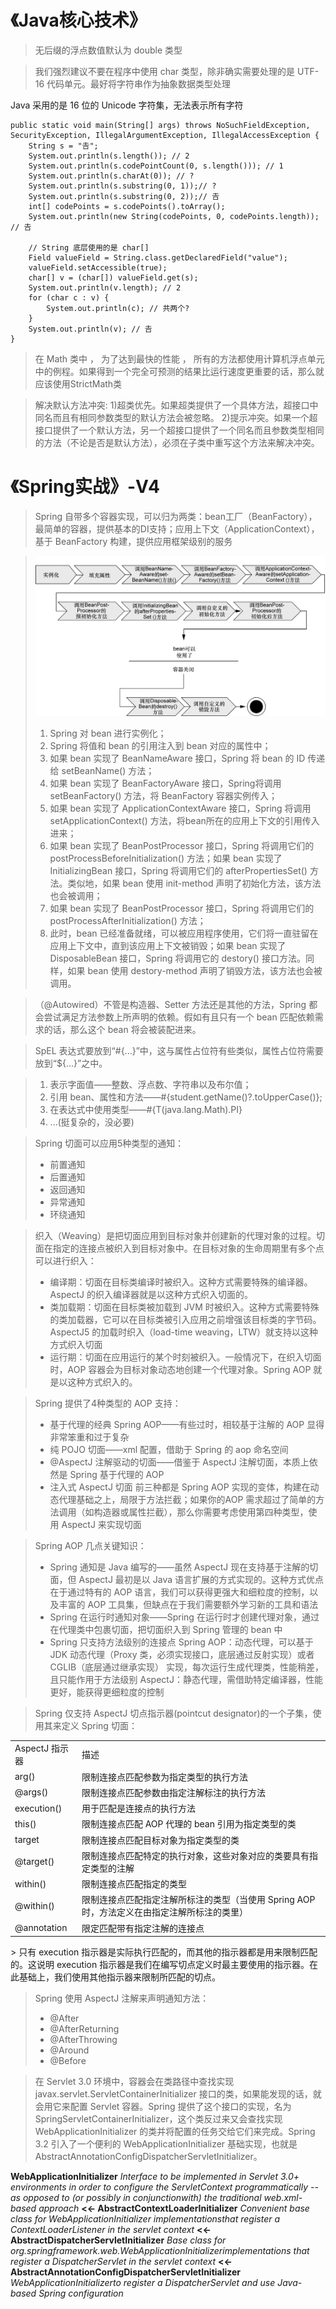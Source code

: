 # 《Java核心技术》

> 无后缀的浮点数值默认为 double 类型

> 我们强烈建议不要在程序中使用 char 类型，除非确实需要处理的是 UTF-16 代码单元。最好将字符串作为抽象数据类型处理

Java 采用的是 16 位的 Unicode 字符集，无法表示所有字符

```
public static void main(String[] args) throws NoSuchFieldException, SecurityException, IllegalArgumentException, IllegalAccessException {
	String s = "𠮷";
	System.out.println(s.length()); // 2
	System.out.println(s.codePointCount(0, s.length())); // 1
	System.out.println(s.charAt(0)); // ?
	System.out.println(s.substring(0, 1));// ?
	System.out.println(s.substring(0, 2));// 𠮷
	int[] codePoints = s.codePoints().toArray();
	System.out.println(new String(codePoints, 0, codePoints.length)); // 𠮷
	
	// String 底层使用的是 char[]
	Field valueField = String.class.getDeclaredField("value");
	valueField.setAccessible(true);
	char[] v = (char[]) valueField.get(s);
	System.out.println(v.length); // 2
	for (char c : v) {
		System.out.println(c); // 共两个?
	}
	System.out.println(v); // 𠮷
}
```

> 在 Math 类中 ， 为了达到最快的性能 ， 所有的方法都使用计算机浮点单元中的例程。如果得到一个完全可预测的结果比运行速度更重要的话，那么就应该使用StrictMath类

> 解决默认方法冲突:
> 1)超类优先。如果超类提供了一个具体方法，超接口中同名而且有相同参数类型的默认方法会被忽略。
> 2)提示冲突。如果一个超接口提供了一个默认方法，另一个超接口提供了一个同名而且参数类型相同的方法（不论是否是默认方法），必须在子类中重写这个方法来解决冲突。



# 《Spring实战》-V4

> Spring 自带多个容器实现，可以归为两类：bean工厂（BeanFactory），最简单的容器，提供基本的DI支持；应用上下文（ApplicationContext），基于 BeanFactory 构建，提供应用框架级别的服务

> ![bean生命周期](https://raw.githubusercontent.com/RobertHu0817/Markdown/master/pics/bean生命周期.png)
> 1. Spring 对 bean 进行实例化；
> 2. Spring 将值和 bean 的引用注入到 bean 对应的属性中；
> 3. 如果 bean 实现了 BeanNameAware 接口，Spring 将 bean 的 ID 传递给 setBeanName() 方法；
> 4. 如果 bean 实现了 BeanFactoryAware 接口，Spring将调用 setBeanFactory() 方法，将 BeanFactory 容器实例传入；
> 5. 如果 bean 实现了 ApplicationContextAware 接口，Spring 将调用 setApplicationContext() 方法，将bean所在的应用上下文的引用传入进来；
> 6. 如果 bean 实现了 BeanPostProcessor 接口，Spring 将调用它们的 postProcessBeforeInitialization() 方法；如果 bean 实现了 InitializingBean 接口，Spring 将调用它们的 afterPropertiesSet() 方法。类似地，如果 bean 使用 init-method 声明了初始化方法，该方法也会被调用；
> 7. 如果 bean 实现了 BeanPostProcessor 接口，Spring 将调用它们的 postProcessAfterInitialization() 方法；
> 8. 此时，bean 已经准备就绪，可以被应用程序使用，它们将一直驻留在应用上下文中，直到该应用上下文被销毁；如果 bean 实现了 DisposableBean 接口，Spring 将调用它的 destory() 接口方法。同样，如果 bean 使用 destory-method 声明了销毁方法，该方法也会被调用。

> （@Autowired）不管是构造器、Setter 方法还是其他的方法，Spring 都会尝试满足方法参数上所声明的依赖。假如有且只有一个 bean 匹配依赖需求的话，那么这个 bean 将会被装配进来。

> SpEL 表达式要放到“#{...}”中，这与属性占位符有些类似，属性占位符需要放到“${...}”之中。

> 1. 表示字面值——整数、浮点数、字符串以及布尔值；
> 2. 引用 bean、属性和方法——#{student.getName()?.toUpperCase()};
> 3. 在表达式中使用类型——#{T(java.lang.Math).PI}
> 4. ...(挺复杂的，没必要)

> Spring 切面可以应用5种类型的通知：
> - 前置通知
> - 后置通知
> - 返回通知
> - 异常通知
> - 环绕通知

> 织入（Weaving）是把切面应用到目标对象并创建新的代理对象的过程。切面在指定的连接点被织入到目标对象中。在目标对象的生命周期里有多个点可以进行织入：
> - 编译期：切面在目标类编译时被织入。这种方式需要特殊的编译器。AspectJ 的织入编译器就是以这种方式织入切面的。
> - 类加载期：切面在目标类被加载到 JVM 时被织入。这种方式需要特殊的类加载器，它可以在目标类被引入应用之前增强该目标类的字节码。AspectJ5 的加载时织入（load-time weaving，LTW）就支持以这种方式织入切面
> - 运行期：切面在应用运行的某个时刻被织入。一般情况下，在织入切面时，AOP 容器会为目标对象动态地创建一个代理对象。Spring AOP 就是以这种方式织入的。

> Spring 提供了4种类型的 AOP 支持：
> - 基于代理的经典 Spring AOP——有些过时，相较基于注解的 AOP 显得非常笨重和过于复杂
> - 纯 POJO 切面——xml 配置，借助于 Spring 的 aop 命名空间
> - @AspectJ 注解驱动的切面——借鉴于 AspectJ 注解切面，本质上依然是 Spring 基于代理的 AOP
> - 注入式 AspectJ 切面
> 前三种都是 Spring AOP 实现的变体，构建在动态代理基础之上，局限于方法拦截；如果你的AOP 需求超过了简单的方法调用（如构造器或属性拦截），那么你需要考虑使用第四种类型，使用 AspectJ 来实现切面

> Spring AOP 几点关键知识：
> - Spring 通知是 Java 编写的——虽然 AspectJ 现在支持基于注解的切面，但 AspectJ 最初是以 Java 语言扩展的方式实现的。这种方式优点在于通过特有的 AOP 语言，我们可以获得更强大和细粒度的控制，以及丰富的 AOP 工具集，但缺点在于我们需要额外学习新的工具和语法
> - Spring 在运行时通知对象——Spring 在运行时才创建代理对象，通过在代理类中包裹切面，把切面织入到 Spring 管理的 bean 中
> - Spring 只支持方法级别的连接点
Spring AOP：动态代理，可以基于 JDK 动态代理（Proxy 类，必须实现接口，底层通过反射实现）或者 CGLIB（底层通过继承实现） 实现，每次运行生成代理类，性能稍差，且只能作用于方法级别
AspectJ：静态代理，需借助特定编译器，性能更好，能获得更细粒度的控制

> Spring 仅支持 AspectJ 切点指示器(pointcut designator)的一个子集，使用其来定义 Spring 切面：
<table>
    <tr>
        <td>AspectJ 指示器</td>
        <td>描述</td>
    </tr>
    <tr>
        <td>arg()</td>
    	<td>限制连接点匹配参数为指定类型的执行方法</td>
    </tr>
    <tr>
        <td>@args()</td>
    	<td>限制连接点匹配参数由指定注解标注的执行方法</td>
    </tr>
    <tr>
        <td>execution()</td>
    	<td>用于匹配是连接点的执行方法</td>
    </tr>
    <tr>
        <td>this()</td>
    	<td>限制连接点匹配 AOP 代理的 bean 引用为指定类型的类</td>
    </tr>
    <tr>
        <td>target</td>
    	<td>限制连接点匹配目标对象为指定类型的类</td>
    </tr>
    <tr>
        <td>@target()</td>
    	<td>限制连接点匹配特定的执行对象，这些对象对应的类要具有指定类型的注解</td>
    </tr>
    <tr>
        <td>within()</td>
    	<td>限制连接点匹配指定的类型</td>
    </tr>
    <tr>
        <td>@within()</td>
    	<td>限制连接点匹配指定注解所标注的类型（当使用 Spring AOP 时，方法定义在由指定注解所标注的类里）</td>
    </tr>
     <tr>
        <td>@annotation</td>
    	<td>限定匹配带有指定注解的连接点</td>
    </tr>
</table>
> 只有 execution 指示器是实际执行匹配的，而其他的指示器都是用来限制匹配的。这说明 execution 指示器是我们在编写切点定义时最主要使用的指示器。在此基础上，我们使用其他指示器来限制所匹配的切点。

> Spring 使用 AspectJ 注解来声明通知方法：
> * @After
> * @AfterReturning
> * @AfterThrowing
> * @Around
> * @Before

>在 Servlet 3.0 环境中，容器会在类路径中查找实现 javax.servlet.ServletContainerInitializer 接口的类，如果能发现的话，就会用它来配置 Servlet 容器。Spring 提供了这个接口的实现，名为  SpringServletContainerInitializer，这个类反过来又会查找实现 WebApplicationInitializer 的类并将配置的任务交给它们来完成。Spring 3.2 引入了一个便利的 WebApplicationInitializer 基础实现，也就是 AbstractAnnotationConfigDispatcherServletInitializer。

**WebApplicationInitializer**
*Interface to be implemented in Servlet 3.0+ environments in order to configure the ServletContext programmatically -- as opposed to (or possibly in conjunctionwith) the traditional web.xml-based approach*
	**<<- AbstractContextLoaderInitializer**
	*Convenient base class for WebApplicationInitializer implementationsthat register a ContextLoaderListener in the servlet context*
		**<<- AbstractDispatcherServletInitializer**
		*Base class for org.springframework.web.WebApplicationInitializerimplementations that register a DispatcherServlet in the servlet context*
			**<<- AbstractAnnotationConfigDispatcherServletInitializer**
			*WebApplicationInitializerto register a DispatcherServlet and use Java-based Spring configuration*
